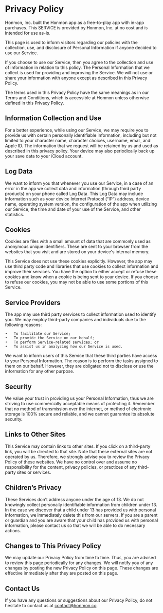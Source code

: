 # Privacy Policy

Honmon, Inc. built the Honmon app as a free-to-play app with in-app purchases. This SERVICE is provided by Honmon, Inc. at no cost and is intended for use as-is.

This page is used to inform visitors regarding our policies with the collection, use, and disclosure of Personal Information if anyone decided to use our Service.

If you choose to use our Service, then you agree to the collection and use of information in relation to this policy. The Personal Information that we collect is used for providing and improving the Service. We will not use or share your information with anyone except as described in this Privacy Policy.

The terms used in this Privacy Policy have the same meanings as in our Terms and Conditions, which is accessible at Honmon unless otherwise defined in this Privacy Policy.


## Information Collection and Use

For a better experience, while using our Service, we may require you to provide us with certain personally identifiable information, including but not limited to your character name, character choices, username, email, and Apple ID. The information that we request will be retained by us and used as described in this privacy policy. Your device may also periodically back up your save data to your iCloud account.


## Log Data

We want to inform you that whenever you use our Service, in a case of an error in the app we collect data and information (through third party products) on your phone called Log Data. This Log Data may include information such as your device Internet Protocol (“IP”) address, device name, operating system version, the configuration of the app when utilizing our Service, the time and date of your use of the Service, and other statistics.


## Cookies

Cookies are files with a small amount of data that are commonly used as anonymous unique identifiers. These are sent to your browser from the websites that you visit and are stored on your device's internal memory.

This Service does not use these cookies explicitly. However, the app may use third party code and libraries that use cookies to collect information and improve their services. You have the option to either accept or refuse these cookies and know when a cookie is being sent to your device. If you choose to refuse our cookies, you may not be able to use some portions of this Service.


## Service Providers

The app may use third party services to collect information used to identify you. We may employ third-party companies and individuals due to the following reasons:

	•	To facilitate our Service;
	•	To provide the Service on our behalf;
	•	To perform Service-related services; or
	•	To assist us in analyzing how our Service is used.

We want to inform users of this Service that these third parties have access to your Personal Information. The reason is to perform the tasks assigned to them on our behalf. However, they are obligated not to disclose or use the information for any other purpose.


## Security

We value your trust in providing us your Personal Information, thus we are striving to use commercially acceptable means of protecting it. Remember that no method of transmission over the internet, or method of electronic storage is 100% secure and reliable, and we cannot guarantee its absolute security.


## Links to Other Sites

This Service may contain links to other sites. If you click on a third-party link, you will be directed to that site. Note that these external sites are not operated by us. Therefore, we strongly advise you to review the Privacy Policy of these websites. We have no control over and assume no responsibility for the content, privacy policies, or practices of any third-party sites or services.


## Children’s Privacy

These Services don’t address anyone under the age of 13. We do not knowingly collect personally identifiable information from children under 13. In the case we discover that a child under 13 has provided us with personal information, we immediately delete this from our servers. If you are a parent or guardian and you are aware that your child has provided us with personal information, please contact us so that we will be able to do necessary actions.


## Changes to This Privacy Policy

We may update our Privacy Policy from time to time. Thus, you are advised to review this page periodically for any changes. We will notify you of any changes by posting the new Privacy Policy on this page. These changes are effective immediately after they are posted on this page.


## Contact Us

If you have any questions or suggestions about our Privacy Policy, do not hesitate to contact us at contact@honmon.co. 
